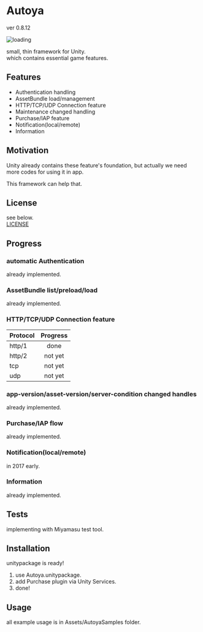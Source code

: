 # Autoya
ver 0.8.12

![loading](https://github.com/sassembla/Autoya/blob/master/doc/scr.png?raw=true)

small, thin framework for Unity.  
which contains essential game features.

## Features
* Authentication handling
* AssetBundle load/management
* HTTP/TCP/UDP Connection feature
* Maintenance changed handling
* Purchase/IAP feature
* Notification(local/remote)
* Information


## Motivation
Unity already contains these feature's foundation, but actually we need more codes for using it in app.

This framework can help that.

## License
see below.  
[LICENSE](./LICENSE)


## Progress

### automatic Authentication
already implemented.

### AssetBundle list/preload/load
already implemented.

### HTTP/TCP/UDP Connection feature

| Protocol        | Progress     |
| ------------- |:-------------:|
| http/1 | done | 
| http/2 | not yet | 
| tcp      | not yet      | 
| udp	| not yet      |  


### app-version/asset-version/server-condition changed handles
already implemented.

### Purchase/IAP flow
already implemented.

### Notification(local/remote)
in 2017 early.

### Information
already implemented.


## Tests
implementing with Miyamasu test tool.


## Installation
unitypackage is ready!

1. use Autoya.unitypackage.
2. add Purchase plugin via Unity Services.
3. done!

## Usage
all example usage is in Assets/AutoyaSamples folder.

